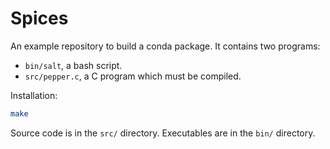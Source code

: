 # Spices

An example repository to build a conda package. It contains two programs:
  * `bin/salt`, a bash script.
  * `src/pepper.c`, a C program which must be compiled.

Installation:
```bash
make
```

Source code is in the `src/` directory.
Executables are in the `bin/` directory.
